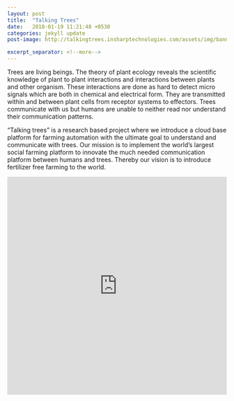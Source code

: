 ```yaml
---
layout: post
title:  "Talking Trees"
date:   2018-01-19 11:21:48 +0530
categories: jekyll update
post-image: http://talkingtrees.insharptechnologies.com/assets/img/banner3.jpg

excerpt_separator: <!--more-->
---
```

Trees are living beings. The theory of plant ecology reveals the scientific knowledge of plant to plant interactions and interactions between plants and other organism. These interactions are done as hard to detect micro signals which are both in chemical and electrical form. They are transmitted within and between plant cells from receptor systems to effectors. Trees communicate with us but humans are unable to neither read nor understand their communication patterns.
 <!-- Your excerpt go here -->
<!--more-->


“Talking trees” is a research based project where we introduce a cloud base platform for farming automation with the ultimate goal to understand and communicate with trees. Our mission is to implement the world’s largest social farming platform to innovate the much needed communication platform between humans and trees. Thereby our vision is to introduce fertilizer free farming to the world.



<iframe width="100%" height="500" src="https://www.youtube.com/embed/cx7039Ibfe4" frameborder="0" allowfullscreen></iframe>
